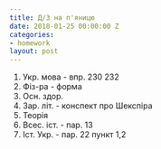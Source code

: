 ```yaml
---
title: Д/З на п'яницю
date: 2018-01-25 00:00:00 Z
categories:
- homework
layout: post
---
```


1.  Укр. мова - впр. 230 232
2.  Фіз-ра - форма
3.  Осн. здор.
4.  Зар. літ. - конспект про Шекспіра
5.  Теорія
6.  Всес. іст. - пар. 13
7.  Іст. Укр. - пар. 22 пункт 1,2
